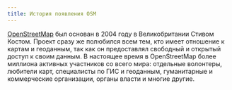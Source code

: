 ```yaml
---
title: История появления OSM
---
```



<a href="https://openstreetmap.org">OpenStreetMap</a> был основан в 2004 году в Великобритании Стивом Костом. Проект сразу же полюбился всем тем, кто имеет отношение к картам и геоданным, так как он предоставлял свободный и открытый доступ к своим данным. В настоящее время в OpenStreetMap более миллиона активных участников со всего мира: отдельные волонтеры, любители карт, специалисты по ГИС и геоданным, гуманитарные и коммерческие организации, органы власти и многие другие.
